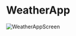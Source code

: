 # WeatherApp

![WeatherAppScreen](https://user-images.githubusercontent.com/26302413/229084715-09378ca3-a031-4119-a4af-34e6923e566a.png)

